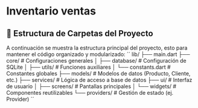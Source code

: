 # Inventario ventas

## 📁 Estructura de Carpetas del Proyecto

A continuación se muestra la estructura principal del proyecto, esto para mantener el código organizado y modularizado:
´´
lib/
├── main.dart
├── core/                # Configuraciones generales
│   ├── database/        # Configuración de SQLite
│   ├── utils/           # Funciones auxiliares
│   └── constants.dart   # Constantes globales
├── models/              # Modelos de datos (Producto, Cliente, etc.)
├── services/            # Lógica de acceso a base de datos
├── ui/                  # Interfaz de usuario
│   ├── screens/         # Pantallas principales
│   └── widgets/         # Componentes reutilizables
└── providers/           # Gestión de estado (ej. Provider)
´´

